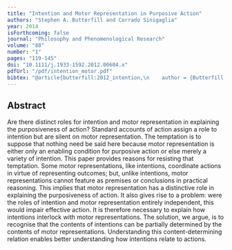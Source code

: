 ```yaml
--- 
title: "Intention and Motor Representation in Purposive Action"
authors: "Stephen A. Butterfill and Corrado Sinigaglia"
year: 2014
isForthcoming: false
journal: "Philosophy and Phenomenological Research"
volume: "88"
number: "1"
pages: "119-145"
doi: "10.1111/j.1933-1592.2012.00604.x"
pdfUrl: "/pdf/intention_motor.pdf"
bibtex: "@article{butterfill:2012_intention,\n    author = {Butterfill, Stephen A. and Sinigaglia, Corrado},\n    date-added = {2012-07-30 18:17:07 +0200},\n    date-modified = {2022-01-20 17:51:41 +0000},\n    doi = {10.1111/j.1933-1592.2012.00604.x},\n    journal = {Philosophy and Phenomenological Research},\n    number = {1},\n    pages = {119--145},\n    title = {Intention and Motor Representation in Purposive Action},\n    volume = {88},\n    year = {2014},\n    bdsk-url-1 = {http://dx.doi.org/10.1111/j.1933-1592.2012.00604.x%7D}\n}\n\n"
---
```



## Abstract

Are there distinct roles for intention and motor representation in explaining the purposiveness of action? Standard accounts of action assign a role to intention but are silent on motor representation. The temptation is to suppose that nothing need be said here because motor representation is either only an enabling condition for purposive action or else merely a variety of intention. This paper provides reasons for resisting that temptation. Some motor representations, like intentions, coordinate actions in virtue of representing outcomes; but, unlike intentions, motor representations cannot feature as premises or conclusions in practical reasoning. This implies that motor representation has a distinctive role in explaining the purposiveness of action. It also gives rise to a problem: were the roles of intention and motor representation entirely independent, this would impair effective action. It is therefore necessary to explain how intentions interlock with motor representations. The solution, we argue, is to recognise that the contents of intentions can be partially determined by the contents of motor representations. Understanding this content-determining relation enables better understanding how intentions relate to actions.


